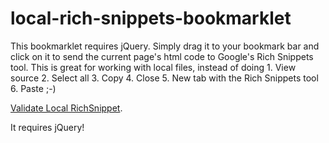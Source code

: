 local-rich-snippets-bookmarklet
===============================

This bookmarklet requires jQuery. Simply drag it to your bookmark bar and click on it to send the current page's html code to Google's Rich Snippets tool. This is great for working with local files, instead of doing 1. View source 2. Select all 3. Copy 4. Close 5. New tab with the Rich Snippets tool 6. Paste ;-)

[Validate Local RichSnippet][1].

It requires jQuery!

[1]: javascript:(function()%7B(function()%7Bvar%2520htmlForm%3D'%3Cform%2520id%3D%22rstt-html-form%22enctype%3D%22multipart%2Fform-data%22method%3D%22POST%22'%3BhtmlForm%2B%3D'target%3D%22local_validator%22'%3BhtmlForm%2B%3D'action%3D%22http%3A%2F%2Fwww.google.com%2Fwebmasters%2Ftools%2Frichsnippets%2Fupload%22%3E'%3BhtmlForm%2B%3D'%3Ctextarea%2520name%3D%22html%22id%3D%22html-input%22%3EPaste%2520html%2520here.%3C%2Ftextarea%3E'%3BhtmlForm%2B%3D'%3C%2Fform%3E'%3B%24('body').append(%24(htmlForm))%3B%24form%3D%24('%23rstt-html-form')%3B%24textarea%3D%24('%23html-input')%3Bvar%2520fullHtml%3D%24('html').html()%3B%24textarea.val(fullHtml)%3B%24form.submit()%3B%7D)()%7D)()
